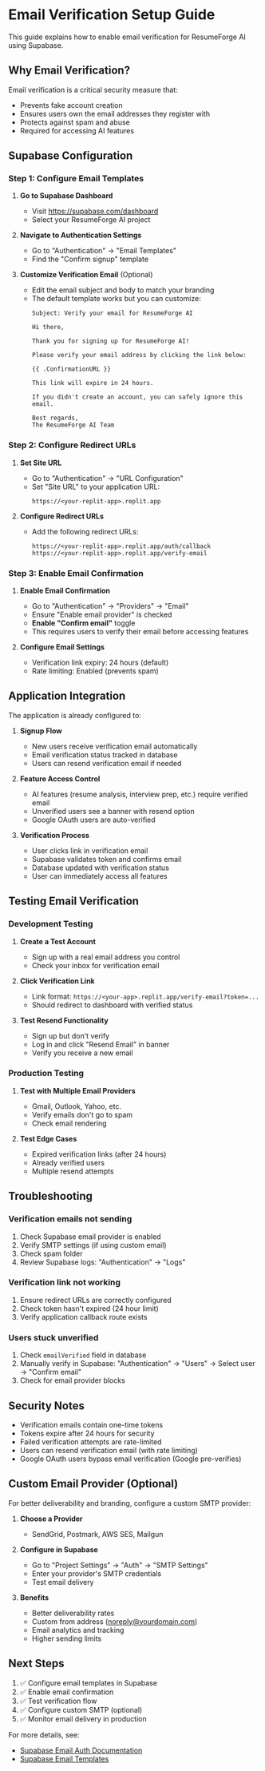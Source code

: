 # Email Verification Setup Guide

This guide explains how to enable email verification for ResumeForge AI using Supabase.

## Why Email Verification?

Email verification is a critical security measure that:
- Prevents fake account creation
- Ensures users own the email addresses they register with
- Protects against spam and abuse
- Required for accessing AI features

## Supabase Configuration

### Step 1: Configure Email Templates

1. **Go to Supabase Dashboard**
   - Visit https://supabase.com/dashboard
   - Select your ResumeForge AI project

2. **Navigate to Authentication Settings**
   - Go to "Authentication" → "Email Templates"
   - Find the "Confirm signup" template

3. **Customize Verification Email** (Optional)
   - Edit the email subject and body to match your branding
   - The default template works but you can customize:
     ```
     Subject: Verify your email for ResumeForge AI
     
     Hi there,
     
     Thank you for signing up for ResumeForge AI!
     
     Please verify your email address by clicking the link below:
     
     {{ .ConfirmationURL }}
     
     This link will expire in 24 hours.
     
     If you didn't create an account, you can safely ignore this email.
     
     Best regards,
     The ResumeForge AI Team
     ```

### Step 2: Configure Redirect URLs

1. **Set Site URL**
   - Go to "Authentication" → "URL Configuration"
   - Set "Site URL" to your application URL:
     ```
     https://<your-replit-app>.replit.app
     ```

2. **Configure Redirect URLs**
   - Add the following redirect URLs:
     ```
     https://<your-replit-app>.replit.app/auth/callback
     https://<your-replit-app>.replit.app/verify-email
     ```

### Step 3: Enable Email Confirmation

1. **Enable Email Confirmation**
   - Go to "Authentication" → "Providers" → "Email"
   - Ensure "Enable email provider" is checked
   - **Enable "Confirm email"** toggle
   - This requires users to verify their email before accessing features

2. **Configure Email Settings**
   - Verification link expiry: 24 hours (default)
   - Rate limiting: Enabled (prevents spam)

## Application Integration

The application is already configured to:

1. **Signup Flow**
   - New users receive verification email automatically
   - Email verification status tracked in database
   - Users can resend verification email if needed

2. **Feature Access Control**
   - AI features (resume analysis, interview prep, etc.) require verified email
   - Unverified users see a banner with resend option
   - Google OAuth users are auto-verified

3. **Verification Process**
   - User clicks link in verification email
   - Supabase validates token and confirms email
   - Database updated with verification status
   - User can immediately access all features

## Testing Email Verification

### Development Testing

1. **Create a Test Account**
   - Sign up with a real email address you control
   - Check your inbox for verification email

2. **Click Verification Link**
   - Link format: `https://<your-app>.replit.app/verify-email?token=...`
   - Should redirect to dashboard with verified status

3. **Test Resend Functionality**
   - Sign up but don't verify
   - Log in and click "Resend Email" in banner
   - Verify you receive a new email

### Production Testing

1. **Test with Multiple Email Providers**
   - Gmail, Outlook, Yahoo, etc.
   - Verify emails don't go to spam
   - Check email rendering

2. **Test Edge Cases**
   - Expired verification links (after 24 hours)
   - Already verified users
   - Multiple resend attempts

## Troubleshooting

### Verification emails not sending
1. Check Supabase email provider is enabled
2. Verify SMTP settings (if using custom email)
3. Check spam folder
4. Review Supabase logs: "Authentication" → "Logs"

### Verification link not working
1. Ensure redirect URLs are correctly configured
2. Check token hasn't expired (24 hour limit)
3. Verify application callback route exists

### Users stuck unverified
1. Check `emailVerified` field in database
2. Manually verify in Supabase: "Authentication" → "Users" → Select user → "Confirm email"
3. Check for email provider blocks

## Security Notes

- Verification emails contain one-time tokens
- Tokens expire after 24 hours for security
- Failed verification attempts are rate-limited
- Users can resend verification email (with rate limiting)
- Google OAuth users bypass email verification (Google pre-verifies)

## Custom Email Provider (Optional)

For better deliverability and branding, configure a custom SMTP provider:

1. **Choose a Provider**
   - SendGrid, Postmark, AWS SES, Mailgun

2. **Configure in Supabase**
   - Go to "Project Settings" → "Auth" → "SMTP Settings"
   - Enter your provider's SMTP credentials
   - Test email delivery

3. **Benefits**
   - Better deliverability rates
   - Custom from address (noreply@yourdomain.com)
   - Email analytics and tracking
   - Higher sending limits

## Next Steps

1. ✅ Configure email templates in Supabase
2. ✅ Enable email confirmation
3. ✅ Test verification flow
4. ✅ Configure custom SMTP (optional)
5. ✅ Monitor email delivery in production

For more details, see:
- [Supabase Email Auth Documentation](https://supabase.com/docs/guides/auth/auth-email)
- [Supabase Email Templates](https://supabase.com/docs/guides/auth/auth-email-templates)
